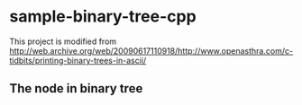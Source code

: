 # sample-binary-tree-cpp

This project is modified from http://web.archive.org/web/20090617110918/http://www.openasthra.com/c-tidbits/printing-binary-trees-in-ascii/

## The node in binary tree  
```cpp

```
